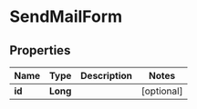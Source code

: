 # SendMailForm

## Properties
Name | Type | Description | Notes
------------ | ------------- | ------------- | -------------
**id** | **Long** |  |  [optional]

